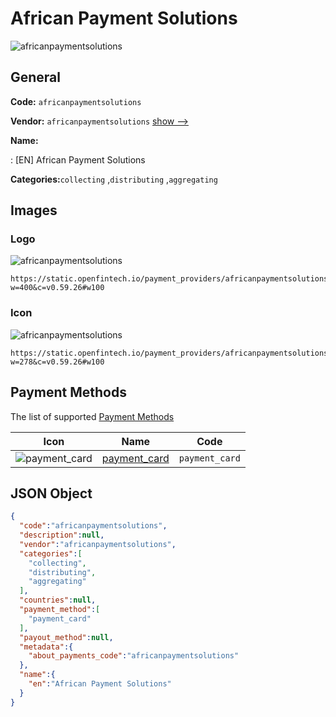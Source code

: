 
# African Payment Solutions 
![africanpaymentsolutions](https://static.openfintech.io/payment_providers/africanpaymentsolutions/logo.png?w=400&c=v0.59.26#w100)  

## General 
 
**Code:** `africanpaymentsolutions` 
 
**Vendor:** `africanpaymentsolutions` [show -->](/vendors/africanpaymentsolutions/) 
 
**Name:** 
 
:	[EN] African Payment Solutions 
 
**Categories:**`collecting` ,`distributing` ,`aggregating` 
 

## Images 

### Logo 
 
![africanpaymentsolutions](https://static.openfintech.io/payment_providers/africanpaymentsolutions/logo.png?w=400&c=v0.59.26#w100)  

```
https://static.openfintech.io/payment_providers/africanpaymentsolutions/logo.png?w=400&c=v0.59.26#w100
```  

### Icon 
 
![africanpaymentsolutions](https://static.openfintech.io/payment_providers/africanpaymentsolutions/icon.png?w=278&c=v0.59.26#w100)  

```
https://static.openfintech.io/payment_providers/africanpaymentsolutions/icon.png?w=278&c=v0.59.26#w100
```  

## Payment Methods 
 
The list of supported [Payment Methods](/payment-methods/) 

|Icon|Name|Code| 
|:---:|:---:|:---:| 
|![payment_card](https://static.openfintech.io/payment_methods/payment_card/icon.svg?w=278&c=v0.59.26#w100) |[payment_card](/payment-methods/payment_card/)|`payment_card`| 
 

## JSON Object 

```json
{
  "code":"africanpaymentsolutions",
  "description":null,
  "vendor":"africanpaymentsolutions",
  "categories":[
    "collecting",
    "distributing",
    "aggregating"
  ],
  "countries":null,
  "payment_method":[
    "payment_card"
  ],
  "payout_method":null,
  "metadata":{
    "about_payments_code":"africanpaymentsolutions"
  },
  "name":{
    "en":"African Payment Solutions"
  }
}
```  
